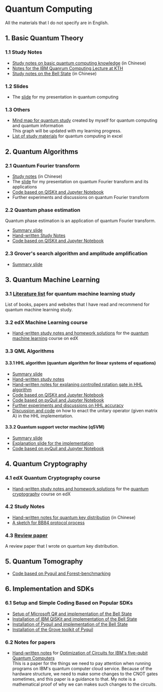 # Quantum Computing
All the materials that I do not specify are in English. 
## 1. Basic Quantum Theory
### 1.1 Study Notes
   * [Study notes on basic quantum computing knowledge](https://github.com/yangjy0826/Quantum-Study/blob/master/study%20notes/quantum%20computing.pdf) (in Chinese)
   * [Notes for the IBM Quanrum Computing Lecture at KTH](https://github.com/yangjy0826/Quantum-Study/blob/master/study%20notes/IBM.pdf) 
   * [Study notes on the Bell State](https://blog.csdn.net/m0_37622530/article/details/82991134) (in Chinese)
### 1.2 Slides
   * The [slide](https://github.com/yangjy0826/Quantum-Study/blob/master/quantum%20computing%20slides.pdf) for my presentation in quantum computing </br>
### 1.3 Others
   * [Mind map for quantum study](https://github.com/yangjy0826/Quantum-Study/blob/master/Quantum%20Computing%20-%20Mind%20Map.png) created by myself for quantum computing and quantum information </br>
   This graph will be updated with my learning progress.
   * [List of study materials](https://github.com/yangjy0826/Quantum-Study/blob/master/List%20of%20materials%20for%20quantum%20study.xlsx) for quantum computing in excel </br>
## 2. Quantum Algorithms
### 2.1 Quantum Fourier transform
   * [Study notes](https://blog.csdn.net/m0_37622530/article/details/83032517) (in Chinese)
   * The [slide](https://github.com/yangjy0826/Quantum-Study/blob/master/summary%20slides/The%20Quantum%20Fourier%20Transform%20and%20Its%20Applications.pdf) for my presentation on quantum Fourier transform and its applications </br>
   * [Code based on QISKit and Jupyter Notebook](https://github.com/yangjy0826/IBM-QISKit/blob/master/qiskit_QFT.ipynb)
   * Further experiments and discussions on quantum Fourier transform
### 2.2 Quantum phase estimation
   Quantum phase estimation is an application of quantum Fourier transform.
   * [Summary slide](https://github.com/yangjy0826/Quantum-Study/blob/master/summary%20slides/phase%20estimation%20notes%20-%20Claire%20.pdf)
   * [Hand-written Study Notes](https://github.com/yangjy0826/Quantum-Study/blob/master/study%20notes/phase%20estimation.pdf)
   * [Code based on QISKit and Jupyter Notebook](https://github.com/yangjy0826/IBM-QISKit/blob/master/qiskit_QPE.ipynb)
### 2.3 Grover's search algorithm and amplitude amplification
   * [Summary slide](https://github.com/yangjy0826/Quantum-Study/blob/master/summary%20slides/Grovers%20Search%20and%20Amplitude%20Amplification%20-%20Claire.pdf)
## 3. Quantum Machine Learning
### 3.1 [Literature list](https://github.com/yangjy0826/Quantum-Study/blob/master/literature%20list%20for%20QML.pdf) for quantum machine learning study
List of books, papers and websites that I have read and recommend for quantum machine learning study.
### 3.2 edX Machine Learning course
   * [Hand-written study notes and homework solutions](https://github.com/yangjy0826/Quantum-Study/tree/master/edX-UToronto-QML) for the [quantum machine learning](https://courses.edx.org/courses/course-v1:University_of_TorontoX+UTQML101x+1T2019/course/) course on edX </br>
### 3.3 QML Algorithms
#### 3.3.1 HHL algorithm (quantum algorithm for linear systems of equations)
   * [Summary slide](https://github.com/yangjy0826/Quantum-Study/blob/master/summary%20slides/HHL%20notes%20-%20Claire.pdf)
   * [Hand-written study notes](https://github.com/yangjy0826/Quantum-Study/blob/master/study%20notes/HHL.pdf)
   * [Hand-written notes for explaning controlled rotation gate in HHL algorithm](https://github.com/yangjy0826/Quantum-Study/blob/master/study%20notes/controlled%20rotation%20in%20HHL.pdf)
   * [Code based on QISKit and Jupyter Notebook](https://github.com/yangjy0826/IBM-QISKit/blob/master/qiskit_HHL_2by2.ipynb)
   * [Code based on pyQuil and Jupyter Notebook](https://github.com/yangjy0826/pyquil/blob/master/Pyquil_HHL_2by2.ipynb)
   * [Further experiments and discussions on HHL accuracy](https://github.com/yangjy0826/HHL_experiment)
   * [Discussion and code](https://github.com/yangjy0826/HHL_generate_unitary_operator) on how to enact the unitary operator (given matrix A) in the HHL implementation.
#### 3.3.2 Quantum support vector machine (qSVM)
   * [Summary slide](https://github.com/yangjy0826/Quantum-Study/blob/master/summary%20slides/quantum%20SVM%20-%20Claire.pdf)
   * [Explanation slide for the implementation](https://github.com/yangjy0826/quantum_SVM/blob/master/quantum%20SVM%20-%20implementation.pdf)
   * [Code based on pyQuil and Jupyter Notebook](https://github.com/yangjy0826/quantum_SVM/tree/master/Experiment)
## 4. Quantum Cryptography
### 4.1 edX Quantum Cryptography course
   * [Hand-written study notes and homework solutions](https://github.com/yangjy0826/Quantum-Study/tree/master/edX-CaltechDelft-Quantum-Cryptography) for the [quantum cryptography](https://courses.edx.org/courses/course-v1:CaltechDelftX+QuCryptox+3T2018/course/) course on edX </br>
### 4.2 Study Notes
   * [Hand-written notes for quantum key distribution](https://github.com/yangjy0826/Quantum-Study/blob/master/study%20notes/qkd.pdf) (in Chinese)
   * [A sketch for BB84 protocol process](https://github.com/yangjy0826/Quantum-Study/blob/master/study%20notes/BB84%20process%20sketch.pdf) 
### 4.3 [Review paper](https://github.com/yangjy0826/Quantum-Study/blob/master/study%20notes/Quantum_Key_Distribution.pdf)
A review paper that I wrote on quantum key distribution.
## 5. Quantum Tomography
   * [Code based on Pyquil and Forest-benchmarking](https://github.com/yangjy0826/pyquil-quantum-tomography/blob/master/QSVM-Step2-tomography.ipynb) 
## 6. Implementation and SDKs
### 6.1 Setup and Simple Coding Based on Popular SDKs
   * [Setup of Microsoft Q# and implementation of the Bell State](https://github.com/yangjy0826/Microsoft-Q-)
   * [Installation of IBM QISKit and implementation of the Bell State](https://github.com/yangjy0826/IBM-QISKit/blob/master/qiskit_bell_state.ipynb)
   * [Installation of Pyquil and implementation of the Bell State](https://github.com/yangjy0826/pyquil/blob/master/Pyquil%20Installation%20and%20the%20Bell%20State.ipynb)
   * [Installation of the Grove toolkit of Pyquil](https://github.com/yangjy0826/pyquil-quantum-tomography/blob/master/README.md)
### 6.2 Notes for papers
   * [Hand-written notes](https://github.com/yangjy0826/Quantum-Study/blob/master/study%20notes/ibm-5qubits.pdf) for [Optimization of Circuits for IBM's five-qubit Quantum Computers](https://arxiv.org/pdf/1810.00129.pdf) </br>
This is a paper for the things we need to pay attention when running programs on IBM's quantum computer cloud service. Because of the hardware structure, we need to make some changes to the CNOT gates sometimes, and this paper is a guidance to that. My note is a mathematical proof of why we can makes such changes to the circuits.
